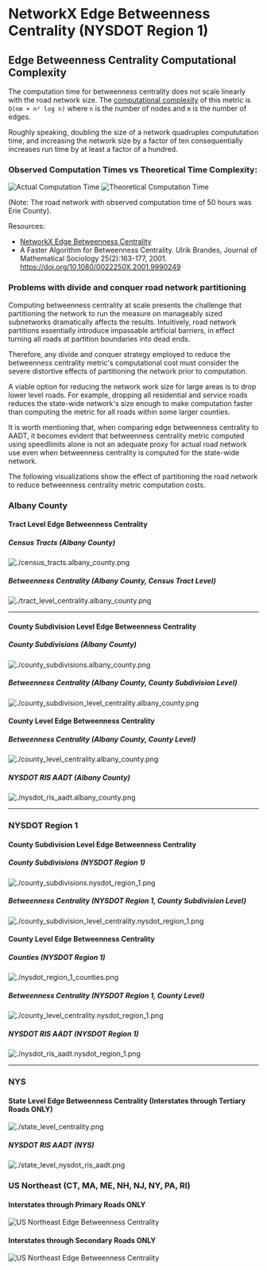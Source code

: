# NetworkX Edge Betweenness Centrality (NYSDOT Region 1)

## Edge Betweenness Centrality Computational Complexity

The computation time for betweenness centrality does not scale linearly with the road network size. The [computational complexity](https://en.wikipedia.org/wiki/Time_complexity) of this metric is `O(nm + n² log n)` where `n` is the number of nodes and `m` is the number of edges.

Roughly speaking, doubling the size of a network quadruples compututation time, and increasing the network size by a factor of ten consequentially increases run time by at least a factor of a hundred.

### Observed Computation Times vs Theoretical Time Complexity:

![Actual Computation Time](./images/actual_computation_time.png)
![Theoretical Computation Time](./images/theoretical_computation_time.png)

(Note: The road network with observed computation time of 50 hours was Erie County).

Resources:

- [NetworkX Edge Betweenness Centrality](https://networkx.org/documentation/stable/reference/algorithms/generated/networkx.algorithms.centrality.edge_betweenness_centrality.html#rc3df3f41cd0d-1)
- A Faster Algorithm for Betweenness Centrality. Ulrik Brandes, Journal of Mathematical Sociology 25(2):163-177, 2001. https://doi.org/10.1080/0022250X.2001.9990249

### Problems with divide and conquer road network partitioning

Computing betweenness centrality at scale presents the challenge that partitioning the network to run the measure on manageably sized subnetworks dramatically affects the results. Intuitively, road network partitions essentially introduce impassable artificial barriers, in effect turning all roads at partition boundaries into dead ends.

Therefore, any divide and conquer strategy employed to reduce the betweenness centrality metric's computational cost must consider the severe distortive effects of partitioning the network prior to computation.

A viable option for reducing the network work size for large areas is to drop lower level roads. For example, dropping all residential and service roads reduces the state-wide network's size enough to make computation faster than computing the metric for all roads within some larger counties.

It is worth mentioning that, when comparing edge betweenness centrality to AADT, it becomes evident that betweenness centrality metric computed using speedlimits alone is not an adequate proxy for actual road network use even when betweenness centrality is computed for the state-wide network.

The following visualizations show the effect of partitioning the road network to reduce betweenness centrality metric computation costs.

### Albany County

#### Tract Level Edge Betweenness Centrality

##### Census Tracts (Albany County)

![./census_tracts.albany_county.png](./images/census_tracts.albany_county.png)

##### Betweenness Centrality (Albany County, Census Tract Level)

![./tract_level_centrality.albany_county.png](./images/tract_level_centrality.albany_county.png)

---

#### County Subdivision Level Edge Betweenness Centrality

##### County Subdivisions (Albany County)

![./county_subdivisions.albany_county.png](./images/county_subdivisions.albany_county.png)

##### Betweenness Centrality (Albany County, County Subdivision Level)

![./county_subdivision_level_centrality.albany_county.png](./images/county_subdivision_level_centrality.albany_county.png)

#### County Level Edge Betweenness Centrality

##### Betweenness Centrality (Albany County, County Level)

![./county_level_centrality.albany_county.png](./images/county_level_centrality.albany_county.png)

##### NYSDOT RIS AADT (Albany County)

![./nysdot_ris_aadt.albany_county.png](./images/nysdot_ris_aadt.albany_county.png)

---

### NYSDOT Region 1

#### County Subdivision Level Edge Betweenness Centrality

##### County Subdivisions (NYSDOT Region 1)

![./county_subdivisions.nysdot_region_1.png](./images//county_subdivisions.nysdot_region_1.png)

##### Betweenness Centrality (NYSDOT Region 1, County Subdivision Level)

![./county_subdivision_level_centrality.nysdot_region_1.png](./images/county_subdivision_level_centrality.nysdot_region_1.png)

#### County Level Edge Betweenness Centrality

##### Counties (NYSDOT Region 1)

![./nysdot_region_1_counties.png](./images/nysdot_region_1_counties.png)

##### Betweenness Centrality (NYSDOT Region 1, County Level)

![./county_level_centrality.nysdot_region_1.png](./images/county_level_centrality.nysdot_region_1.png)

##### NYSDOT RIS AADT (NYSDOT Region 1)

![./nysdot_ris_aadt.nysdot_region_1.png](./images/nysdot_ris_aadt.nysdot_region_1.png)

---

### NYS

#### State Level Edge Betweenness Centrality (Interstates through Tertiary Roads ONLY)

![./state_level_centrality.png](./images/state_level_centrality.png)

##### NYSDOT RIS AADT (NYS)

![./state_level_nysdot_ris_aadt.png](./images/state_level_nysdot_ris_aadt.png)

### US Northeast (CT, MA, ME, NH, NJ, NY, PA, RI)

####  Interstates through Primary Roads ONLY

![US Northeast Edge Betweenness Centrality](./images//us_northeast.motorway-to-primary-roadways.png)

####  Interstates through Secondary Roads ONLY

![US Northeast Edge Betweenness Centrality](./images//us_northeast.motorway-to-secondary-roadways.png)
